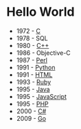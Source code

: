 # Hello World

* 1972 - [C](hello.c)
* 1978 - SQL
* 1980 - [C++](hello.cpp)
* 1986 - Objective-C
* 1987 - [Perl](hello.pl)
* 1991 - [Python](hello.py)
* 1991 - [HTML](hello.html)
* 1993 - [Ruby](hello.rb)
* 1995 - [Java](Hello.java)
* 1995 - [JavaScript](hello.js)
* 1995 - [PHP](hello.php)
* 2000 - [C#](Hello.cs)
* 2009 - [Go](hello.go)
